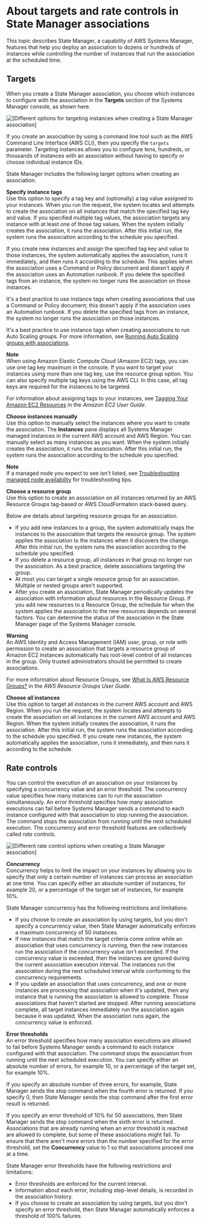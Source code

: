 # About targets and rate controls in State Manager associations<a name="systems-manager-state-manager-targets-and-rate-controls"></a>

This topic describes State Manager, a capability of AWS Systems Manager, features that help you deploy an association to dozens or hundreds of instances while controlling the number of instances that run the association at the scheduled time\.

## Targets<a name="systems-manager-state-manager-targets-and-rate-controls-about-targets"></a>

When you create a State Manager association, you choose which instances to configure with the association in the **Targets** section of the Systems Manager console, as shown here\.

![\[Different options for targeting instances when creating a State Manager association\]](http://docs.aws.amazon.com/systems-manager/latest/userguide/images/state-manager-targets.png)

If you create an association by using a command line tool such as the AWS Command Line Interface \(AWS CLI\), then you specify the `targets` parameter\. Targeting instances allows you to configure tens, hundreds, or thousands of instances with an association without having to specify or choose individual instance IDs\. 

State Manager includes the following target options when creating an association\.

**Specify instance tags**  
Use this option to specify a tag key and \(optionally\) a tag value assigned to your instances\. When you run the request, the system locates and attempts to create the association on all instances that match the specified tag key and value\. If you specified multiple tag values, the association targets any instance with at least one of those tag values\. When the system initially creates the association, it runs the association\. After this initial run, the system runs the association according to the schedule you specified\.

If you create new instances and assign the specified tag key and value to those instances, the system automatically applies the association, runs it immediately, and then runs it according to the schedule\. This applies when the association uses a Command or Policy document and doesn't apply if the association uses an Automation runbook\. If you delete the specified tags from an instance, the system no longer runs the association on those instances\.

It's a best practice to use instance tags when creating associations that use a Command or Policy document; this doesn't apply if the association uses an Automation runbook\. If you delete the specified tags from an instance, the system no longer runs the association on those instances\.

It's a best practice to use instance tags when creating associations to run Auto Scaling groups\. For more information, see [Running Auto Scaling groups with associations](systems-manager-state-manager-asg.md)\.

**Note**  
When using Amazon Elastic Compute Cloud \(Amazon EC2\) tags, you can use one tag key maximum in the console\. If you want to target your instances using more than one tag key, use the resource group option\. You can also specify multiple tag keys using the AWS CLI\. In this case, all tag keys are required for the instances to be targeted\.

For information about assigning tags to your instances, see [Tagging Your Amazon EC2 Resources](https://docs.aws.amazon.com/AWSEC2/latest/UserGuide/Using_Tags.html) in the *Amazon EC2 User Guide*\.

**Choose instances manually**  
Use this option to manually select the instances where you want to create the association\. The **Instances** pane displays all Systems Manager managed instances in the current AWS account and AWS Region\. You can manually select as many instances as you want\. When the system initially creates the association, it runs the association\. After this initial run, the system runs the association according to the schedule you specified\.

**Note**  
If a managed node you expect to see isn't listed, see [Troubleshooting managed node availability](troubleshooting-managed-instances.md) for troubleshooting tips\.

**Choose a resource group**  
Use this option to create an association on all instances returned by an AWS Resource Groups tag\-based or AWS CloudFormation stack\-based query\. 

Below are details about targeting resource groups for an association\.
+ If you add new instances to a group, the system automatically maps the instances to the association that targets the resource group\. The system applies the association to the instances when it discovers the change\. After this initial run, the system runs the association according to the schedule you specified\.
+ If you delete a resource group, all instances in that group no longer run the association\. As a best practice, delete associations targeting the group\.
+ At most you can target a single resource group for an association\. Multiple or nested groups aren't supported\.
+ After you create an association, State Manager periodically updates the association with information about resources in the Resource Group\. If you add new resources to a Resource Group, the schedule for when the system applies the association to the new resources depends on several factors\. You can determine the status of the association in the State Manager page of the Systems Manager console\.

**Warning**  
An AWS Identity and Access Management \(IAM\) user, group, or role with permission to create an association that targets a resource group of Amazon EC2 instances automatically has root\-level control of all instances in the group\. Only trusted administrators should be permitted to create associations\. 

For more information about Resource Groups, see [What Is AWS Resource Groups?](https://docs.aws.amazon.com/ARG/latest/userguide/) in the *AWS Resource Groups User Guide*\.

**Choose all instances**  
Use this option to target all instances in the current AWS account and AWS Region\. When you run the request, the system locates and attempts to create the association on all instances in the current AWS account and AWS Region\. When the system initially creates the association, it runs the association\. After this initial run, the system runs the association according to the schedule you specified\. If you create new instances, the system automatically applies the association, runs it immediately, and then runs it according to the schedule\.

## Rate controls<a name="systems-manager-state-manager-targets-and-rate-controls-about-controls"></a>

You can control the execution of an association on your instances by specifying a concurrency value and an error threshold\. The concurrency value specifies how many instances can to run the association simultaneously\. An error threshold specifies how many association executions can fail before Systems Manager sends a command to each instance configured with that association to stop running the association\. The command stops the association from running until the next scheduled execution\. The concurrency and error threshold features are collectively called *rate controls*\. 

![\[Different rate control options when creating a State Manager association\]](http://docs.aws.amazon.com/systems-manager/latest/userguide/images/state-manager-rate-controls.png)

**Concurrency**  
Concurrency helps to limit the impact on your instances by allowing you to specify that only a certain number of instances can process an association at one time\. You can specify either an absolute number of instances, for example 20, or a percentage of the target set of instances, for example 10%\.

State Manager concurrency has the following restrictions and limitations:
+ If you choose to create an association by using targets, but you don't specify a concurrency value, then State Manager automatically enforces a maximum concurrency of 50 instances\.
+ If new instances that match the target criteria come online while an association that uses concurrency is running, then the new instances run the association if the concurrency value isn't exceeded\. If the concurrency value is exceeded, then the instances are ignored during the current association execution interval\. The instances run the association during the next scheduled interval while conforming to the concurrency requirements\.
+ If you update an association that uses concurrency, and one or more instances are processing that association when it's updated, then any instance that is running the association is allowed to complete\. Those associations that haven't started are stopped\. After running associations complete, all target instances immediately run the association again because it was updated\. When the association runs again, the concurrency value is enforced\. 

**Error thresholds**  
An error threshold specifies how many association executions are allowed to fail before Systems Manager sends a command to each instance configured with that association\. The command stops the association from running until the next scheduled execution\. You can specify either an absolute number of errors, for example 10, or a percentage of the target set, for example 10%\.

If you specify an absolute number of three errors, for example, State Manager sends the stop command when the fourth error is returned\. If you specify 0, then State Manager sends the stop command after the first error result is returned\.

If you specify an error threshold of 10% for 50 associations, then State Manager sends the stop command when the sixth error is returned\. Associations that are already running when an error threshold is reached are allowed to complete, but some of these associations might fail\. To ensure that there aren't more errors than the number specified for the error threshold, set the **Concurrency** value to 1 so that associations proceed one at a time\. 

State Manager error thresholds have the following restrictions and limitations:
+ Error thresholds are enforced for the current interval\.
+ Information about each error, including step\-level details, is recorded in the association history\.
+ If you choose to create an association by using targets, but you don't specify an error threshold, then State Manager automatically enforces a threshold of 100% failures\.